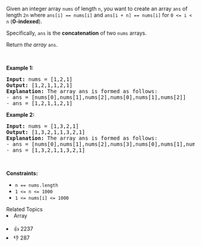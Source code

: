 <p>Given an integer array <code>nums</code> of length <code>n</code>, you want to create an array <code>ans</code> of length <code>2n</code> where <code>ans[i] == nums[i]</code> and <code>ans[i + n] == nums[i]</code> for <code>0 &lt;= i &lt; n</code> (<strong>0-indexed</strong>).</p>

<p>Specifically, <code>ans</code> is the <strong>concatenation</strong> of two <code>nums</code> arrays.</p>

<p>Return <em>the array </em><code>ans</code>.</p>

<p>&nbsp;</p> 
<p><strong class="example">Example 1:</strong></p>

<pre>
<strong>Input:</strong> nums = [1,2,1]
<strong>Output:</strong> [1,2,1,1,2,1]
<strong>Explanation:</strong> The array ans is formed as follows:
- ans = [nums[0],nums[1],nums[2],nums[0],nums[1],nums[2]]
- ans = [1,2,1,1,2,1]</pre>

<p><strong class="example">Example 2:</strong></p>

<pre>
<strong>Input:</strong> nums = [1,3,2,1]
<strong>Output:</strong> [1,3,2,1,1,3,2,1]
<strong>Explanation:</strong> The array ans is formed as follows:
- ans = [nums[0],nums[1],nums[2],nums[3],nums[0],nums[1],nums[2],nums[3]]
- ans = [1,3,2,1,1,3,2,1]
</pre>

<p>&nbsp;</p> 
<p><strong>Constraints:</strong></p>

<ul> 
 <li><code>n == nums.length</code></li> 
 <li><code>1 &lt;= n &lt;= 1000</code></li> 
 <li><code>1 &lt;= nums[i] &lt;= 1000</code></li> 
</ul>

<div><div>Related Topics</div><div><li>Array</li></div></div><br><div><li>👍 2237</li><li>👎 287</li></div>
